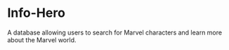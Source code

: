 # Info-Hero

A database allowing users to search for Marvel characters and learn more about the Marvel world.

